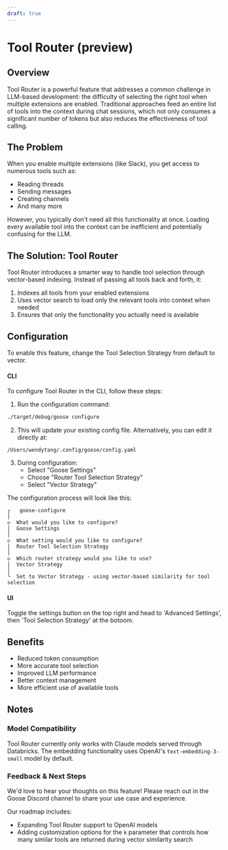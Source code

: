 ```yaml
---
draft: true
---
```


# Tool Router (preview)

## Overview

Tool Router is a powerful feature that addresses a common challenge in LLM-based development: the difficulty of selecting the right tool when multiple extensions are enabled. Traditional approaches feed an entire list of tools into the context during chat sessions, which not only consumes a significant number of tokens but also reduces the effectiveness of tool calling.

## The Problem

When you enable multiple extensions (like Slack), you get access to numerous tools such as:
- Reading threads
- Sending messages
- Creating channels
- And many more

However, you typically don't need all this functionality at once. Loading every available tool into the context can be inefficient and potentially confusing for the LLM.

## The Solution: Tool Router

Tool Router introduces a smarter way to handle tool selection through vector-based indexing. Instead of passing all tools back and forth, it:

1. Indexes all tools from your enabled extensions
2. Uses vector search to load only the relevant tools into context when needed
3. Ensures that only the functionality you actually need is available

## Configuration

To enable this feature, change the Tool Selection Strategy from default to vector.

#### CLI
To configure Tool Router in the CLI, follow these steps:

1. Run the configuration command:
```bash
./target/debug/goose configure
```

2. This will update your existing config file. Alternatively, you can edit it directly at:
```
/Users/wendytang/.config/goose/config.yaml
```

3. During configuration:
   - Select "Goose Settings"
   - Choose "Router Tool Selection Strategy"
   - Select "Vector Strategy"

The configuration process will look like this:
```
┌   goose-configure
│
◇  What would you like to configure?
│  Goose Settings
│
◇  What setting would you like to configure?
│  Router Tool Selection Strategy
│
◇  Which router strategy would you like to use?
│  Vector Strategy
│
└  Set to Vector Strategy - using vector-based similarity for tool selection
```

#### UI
Toggle the settings button on the top right and head to 'Advanced Settings', then 'Tool Selection Strategy' at the botoom.

## Benefits

- Reduced token consumption
- More accurate tool selection
- Improved LLM performance
- Better context management
- More efficient use of available tools 

## Notes

### Model Compatibility

Tool Router currently only works with Claude models served through Databricks. The embedding functionality uses OpenAI's `text-embedding-3-small` model by default.

### Feedback & Next Steps

We'd love to hear your thoughts on this feature! Please reach out in the Goose Discord channel to share your use case and experience.

Our roadmap includes:
- Expanding Tool Router support to OpenAI models
- Adding customization options for the `k` parameter that controls how many similar tools are returned during vector similarity search
